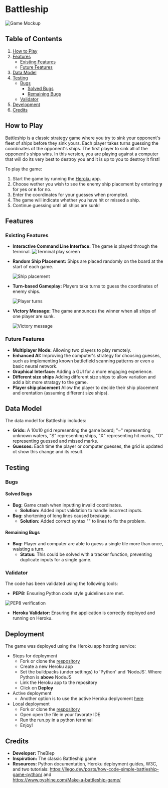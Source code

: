 # Battleship
![Game Mockup](assets/images/mockup.png)

## Table of Contents
1. [How to Play](#how-to-play)
2. [Features](#features)
   - [Existing Features](#existing-features)
   - [Future Features](#future-features)
3. [Data Model](#data-model)
4. [Testing](#testing)
   - [Bugs](#bugs)
     - [Solved Bugs](#solved-bugs)
     - [Remaining Bugs](#remaining-bugs)
   - [Validator](#validator)
5. [Development](#development)
6. [Credits](#credits)

## How to Play
Battleship is a classic strategy game where you try to sink your opponent's fleet of ships before they sink yours. Each player takes turns guessing the coordinates of the opponent's ships. The first player to sink all of the opponent's ships wins.
In this version, you are playing against a computer that will do its very best to destroy you and it is up to you to destroy it first!

To play the game:
1. Start the game by running the [Heroku](https://terminal-based-battleship-ad2683f69f33.herokuapp.com/) app.
2. Choose wether you wish to see the enemy ship placement by entering **y** for yes or **n** for no.
2. Enter the coordinates for your guesses when prompted.
3. The game will indicate whether you have hit or missed a ship.
4. Continue guessing until all ships are sunk!

## Features

### Existing Features
- **Interactive Command Line Interface:** The game is played through the terminal.
  ![Terminal play screen](assets/images/welcome-terminal2.png)
- **Random Ship Placement:** Ships are placed randomly on the board at the start of each game.

  ![Ship placement](assets/images/ship-placement.png)
- **Turn-based Gameplay:** Players take turns to guess the coordinates of enemy ships.

  ![Player turns](assets/images/turn-based.png)
- **Victory Message:** The game announces the winner when all ships of one player are sunk.

  ![Victory message](assets/images/victory.png)

### Future Features
- **Multiplayer Mode:** Allowing two players to play remotely.
- **Enhanced AI:** Improving the computer's strategy for choosing guesses, such as implementing known battlefield scanning patterns or even a basic neural network.
- **Graphical Interface:** Adding a GUI for a more engaging experience.
- **Different size ships** Adding different size ships to allow variation and add a bit more stratagy to the game.
- **Player ship placement** Allow the player to decide their ship placement and orentation (assuming different size ships).

## Data Model
The data model for Battleship includes:
- **Grids:** A 10x10 grid representing the game board; "~" representing unknown waters, "S" representing ships, "X" representing hit marks, "O" representing guessed and missed marks.
- **Guesses:** Each time the player or computer guesses, the grid is updated ot show this change and its result.
## Testing

### Bugs

#### Solved Bugs
- **Bug:** Game crash when inputting invalid coordinates.
    - **Solution:** Added input validation to handle incorrect inputs.
- **Bug:** shortening of long lines caused breakage.
    - **Solution:** Added correct syntax "\" to lines to fix the problem.

#### Remaining Bugs
- **Bug:** Player and computer are able to guess a single tile more than once, 
    waisting a turn.  
    - **Status:** This could be solved with a tracker function, preventing duplicate inputs for a single game.

### Validator
The code has been validated using the following tools:
- **PEP8:** Ensuring Python code style guidelines are met.

![PEP8 verification](assets/images/ci-val.png)

- **Heroku Validator:** Ensuring the application is correctly deployed and running on Heroku.

## Deployment
The game was deployed using the Heroku app hosting service:
- Steps for deployment
    - Fork or clone the [respository](https://github.com/TheBlep/Terminal-based-battleship)
    - Create a new Heroku app
    - Set the buildpacks (under settings) to 'Python' and 'NodeJS'. Where Python is **above** NodeJS
    - Link the Heroku app to the repository
    - Click on **Deploy**
- Active deployment
    - Another option is to use the active Heroku deplyoment [here](https://terminal-based-battleship-ad2683f69f33.herokuapp.com/)
- Local deployment
    - Fork or clone the [respository](https://github.com/TheBlep/Terminal-based-battleship)
    - Open open the file in your favorate IDE
    - Run the run.py in a python terminal
    - Enjoy!

## Credits
- **Developer:** TheBlep
- **Inspiration:** The classic Battleship game
- **Resources:** Python documentation, Heroku deployment guides, W3C, and two tutorials:
    https://llego.dev/posts/how-code-simple-battleship-game-python/ and \
    https://www.pyshine.com/Make-a-battleship-game/